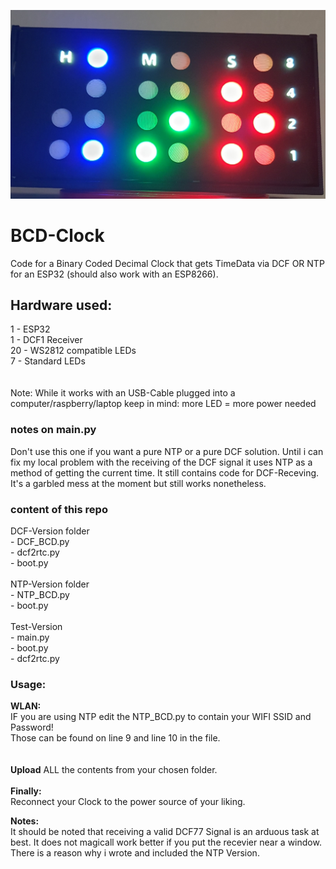 ![1](/project%20images/20241222_091254.jpg)
# BCD-Clock <br>
Code for a Binary Coded Decimal Clock that gets TimeData via DCF OR NTP for an ESP32 (should also work with an ESP8266). <br>
## Hardware used: <br>
1 - ESP32 <br>
1 - DCF1 Receiver <br>
20 - WS2812 compatible LEDs <br>
7 - Standard LEDs<br> <br>
<br>
Note: While it works with an USB-Cable plugged into a computer/raspberry/laptop keep in mind: more LED = more power needed <br>
### notes on main.py <br>
Don't use this one if you want a pure NTP or a pure DCF solution. Until i can fix my local problem with the receiving of the DCF signal it uses 
NTP as a method of getting the current time. It still contains code for DCF-Receving. It's a garbled mess at the moment but still works nonetheless. <br>
### content of this repo <br>
DCF-Version folder <br>
\- DCF_BCD.py <br>
\- dcf2rtc.py <br>
\- boot.py <br> <br>
NTP-Version folder <br>
\- NTP_BCD.py <br>
\- boot.py <br> <br>
Test-Version <br>
\- main.py <br>
\- boot.py <br>
\- dcf2rtc.py <br>


### Usage: <br>
**WLAN:** <br>
IF you are using NTP edit the NTP_BCD.py to contain your WIFI SSID and Password! <br>
Those can be found on line 9 and line 10 in the file. <br>
<br> <br>
**Upload** ALL the contents from your chosen folder. <br>
<br>
**Finally:** <br>
Reconnect your Clock to the power source of your liking.<br>

**Notes:** <br>
It should be noted that receiving a valid DCF77 Signal is an arduous task at best. It does not magicall work better if you put the recevier near a window. There is a reason why i wrote and included the NTP Version.

